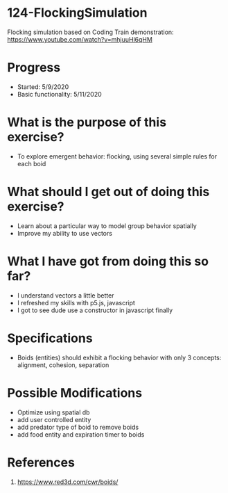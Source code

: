 # 124-FlockingSimulation
Flocking simulation based on Coding Train demonstration: https://www.youtube.com/watch?v=mhjuuHl6qHM

# Progress
* Started: 5/9/2020
* Basic functionality: 5/11/2020

# What is the purpose of this exercise?
* To explore emergent behavior: flocking, using several simple rules for each boid

# What should I get out of doing this exercise?
* Learn about a particular way to model group behavior spatially
* Improve my ability to use vectors

# What I have got from doing this so far?
* I understand vectors a little better
* I refreshed my skills with p5.js, javascript
* I got to see dude use a constructor in javascript finally

# Specifications
* Boids (entities) should exhibit a flocking behavior with only 3 concepts: alignment, cohesion, separation

# Possible Modifications
* Optimize using spatial db
* add user controlled entity
* add predator type of boid to remove boids
* add food entity and expiration timer to boids

# References
1. https://www.red3d.com/cwr/boids/